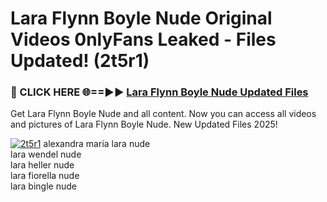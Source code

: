 # Lara Flynn Boyle Nude Original Videos 0nlyFans Leaked - Files Updated! (2t5r1)

<h3>🔴 CLICK HERE 🌐==►► <a href="https://tinyurl.com/yrmya6cz" rel="nofollow">Lara Flynn Boyle Nude Updated Files</a></h3>

Get Lara Flynn Boyle Nude and all content. Now you can access all videos and pictures of Lara Flynn Boyle Nude. New Updated Files 2025!

[![2t5r1](https://i.imgur.com/FMdXYCs.gif)](https://tinyurl.com/yrmya6cz)
alexandra maria lara nude<br>
lara wendel nude<br>
lara heller nude<br>
lara fiorella nude<br>
lara bingle nude